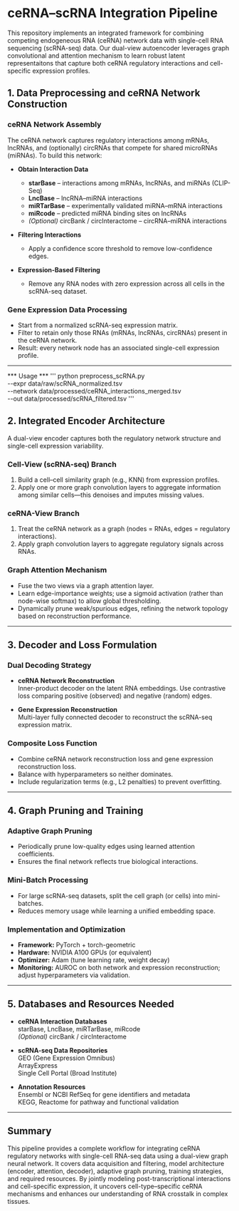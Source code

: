 # ceRNA–scRNA Integration Pipeline

This repository implements an integrated framework for combining competing endogeneous RNA (ceRNA) network data with single-cell RNA sequencing (scRNA-seq) data.  Our dual-view autoencoder leverages graph convolutional and attention mechanism to learn robust latent representaitons that capture both ceRNA regulatory interactions and cell-specific expression profiles.



## 1. Data Preprocessing and ceRNA Network Construction

### ceRNA Network Assembly
The ceRNA network captures regulatory interactions among mRNAs, lncRNAs, and (optionally) circRNAs that compete for shared microRNAs (miRNAs). To build this network:

- **Obtain Interaction Data**  
  - **starBase** – interactions among mRNAs, lncRNAs, and miRNAs (CLIP-Seq)  
  - **LncBase** – lncRNA–miRNA interactions  
  - **miRTarBase** – experimentally validated miRNA–mRNA interactions  
  - **miRcode** – predicted miRNA binding sites on lncRNAs  
  - *(Optional)* circBank / circInteractome – circRNA–miRNA interactions

- **Filtering Interactions**  
  - Apply a confidence score threshold to remove low-confidence edges.

- **Expression-Based Filtering**  
  - Remove any RNA nodes with zero expression across all cells in the scRNA-seq dataset.

### Gene Expression Data Processing
- Start from a normalized scRNA-seq expression matrix.
- Filter to retain only those RNAs (mRNAs, lncRNAs, circRNAs) present in the ceRNA network.
- Result: every network node has an associated single-cell expression profile.

---
*** Usage ***
'''
python preprocess_scRNA.py \
  --expr data/raw/scRNA_normalized.tsv \
  --network data/processed/ceRNA_interactions_merged.tsv \
  --out data/processed/scRNA_filtered.tsv
'''
## 2. Integrated Encoder Architecture

A dual-view encoder captures both the regulatory network structure and single-cell expression variability.

### Cell-View (scRNA-seq) Branch
1. Build a cell–cell similarity graph (e.g., KNN) from expression profiles.  
2. Apply one or more graph convolution layers to aggregate information among similar cells—this denoises and imputes missing values.

### ceRNA-View Branch
1. Treat the ceRNA network as a graph (nodes = RNAs, edges = regulatory interactions).  
2. Apply graph convolution layers to aggregate regulatory signals across RNAs.

### Graph Attention Mechanism
- Fuse the two views via a graph attention layer.  
- Learn edge-importance weights; use a sigmoid activation (rather than node-wise softmax) to allow global thresholding.  
- Dynamically prune weak/spurious edges, refining the network topology based on reconstruction performance.

---

## 3. Decoder and Loss Formulation

### Dual Decoding Strategy
- **ceRNA Network Reconstruction**  
  Inner-product decoder on the latent RNA embeddings. Use contrastive loss comparing positive (observed) and negative (random) edges.

- **Gene Expression Reconstruction**  
  Multi-layer fully connected decoder to reconstruct the scRNA-seq expression matrix.

### Composite Loss Function
- Combine ceRNA network reconstruction loss and gene expression reconstruction loss.  
- Balance with hyperparameters so neither dominates.  
- Include regularization terms (e.g., L2 penalties) to prevent overfitting.

---

## 4. Graph Pruning and Training

### Adaptive Graph Pruning
- Periodically prune low-quality edges using learned attention coefficients.  
- Ensures the final network reflects true biological interactions.

### Mini-Batch Processing
- For large scRNA-seq datasets, split the cell graph (or cells) into mini-batches.  
- Reduces memory usage while learning a unified embedding space.

### Implementation and Optimization
- **Framework:** PyTorch + torch-geometric  
- **Hardware:** NVIDIA A100 GPUs (or equivalent)  
- **Optimizer:** Adam (tune learning rate, weight decay)  
- **Monitoring:** AUROC on both network and expression reconstruction; adjust hyperparameters via validation.

---

## 5. Databases and Resources Needed

- **ceRNA Interaction Databases**  
  starBase, LncBase, miRTarBase, miRcode  
  *(Optional)* circBank / circInteractome

- **scRNA-seq Data Repositories**  
  GEO (Gene Expression Omnibus)  
  ArrayExpress  
  Single Cell Portal (Broad Institute)

- **Annotation Resources**  
  Ensembl or NCBI RefSeq for gene identifiers and metadata  
  KEGG, Reactome for pathway and functional validation

---

## Summary

This pipeline provides a complete workflow for integrating ceRNA regulatory networks with single-cell RNA-seq data using a dual-view graph neural network. It covers data acquisition and filtering, model architecture (encoder, attention, decoder), adaptive graph pruning, training strategies, and required resources. By jointly modeling post-transcriptional interactions and cell-specific expression, it uncovers cell-type–specific ceRNA mechanisms and enhances our understanding of RNA crosstalk in complex tissues.  
